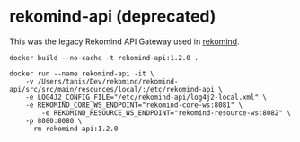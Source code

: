 # rekomind-api (deprecated)

This was the legacy Rekomind API Gateway used in [rekomind](https://rekomind.com).

```
docker build --no-cache -t rekomind-api:1.2.0 .

docker run --name rekomind-api -it \
	-v /Users/tanis/Dev/rekomind/rekomind-api/src/src/main/resources/local/:/etc/rekomind-api \
	-e LOG4J2_CONFIG_FILE="/etc/rekomind-api/log4j2-local.xml" \
	-e REKOMIND_CORE_WS_ENDPOINT="rekomind-core-ws:8081" \
    	-e REKOMIND_RESOURCE_WS_ENDPOINT="rekomind-resource-ws:8082" \
	-p 8080:8080 \
	--rm rekomind-api:1.2.0
```
